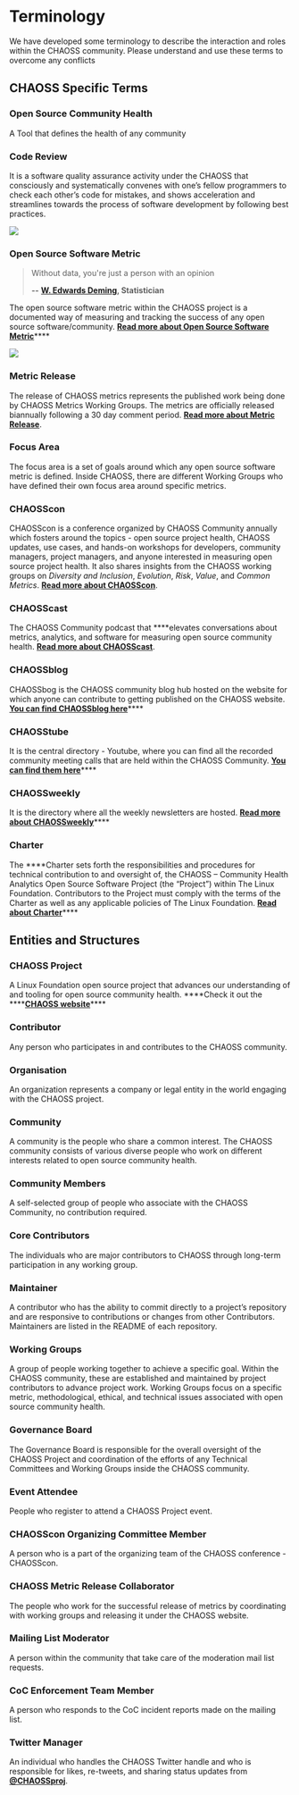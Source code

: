 # Terminology

We have developed some terminology to describe the interaction and roles within the CHAOSS community. Please understand and use these terms to overcome any conflicts

## **CHAOSS Specific Terms**

### **Open Source Community Health**

A Tool that defines the health of any community

### **Code Review**

It is a software quality assurance activity under the CHAOSS that consciously and systematically convenes with one’s fellow programmers to check each other’s code for mistakes, and shows acceleration and streamlines towards the process of software development by following best practices.

![](.gitbook/assets/undraw_code_review_l1q9%20%281%29.png)

### **Open Source Software Metric**

> Without data, you're just a person with an opinion
>
> **--** [**W. Edwards Deming**](https://en.wikipedia.org/wiki/W._Edwards_Deming)**, Statistician**

The open source software metric within the CHAOSS project is a documented way of measuring and tracking the success of any open source software/community. [**Read more about Open Source Software Metric**](https://chaoss.community/metrics/)\*\*\*\*

![](.gitbook/assets/undraw_content_creator_xeju-1-.png)

### **Metric Release**

The release of CHAOSS metrics represents the published work being done by CHAOSS Metrics Working Groups. The metrics are officially released biannually following a 30 day comment period. [**Read more about Metric Release**](https://chaoss.community/release-history/).

### **Focus Area**

The focus area is a set of goals around which any open source software metric is defined. Inside CHAOSS, there are different Working Groups who have defined their own focus area around specific metrics.

### **CHAOSScon**

CHAOSScon is a conference organized by CHAOSS Community annually which fosters around the topics -  open source project health, CHAOSS updates, use cases, and hands-on workshops for developers, community managers, project managers, and anyone interested in measuring open source project health. It also shares insights from the CHAOSS working groups on _Diversity and Inclusion_, _Evolution_, _Risk_, _Value_, and _Common Metrics_. [**Read more about CHAOSScon**](https://chaoss.community/CHAOSScon-2020-NA/).

### **CHAOSScast**

The CHAOSS Community podcast that ****elevates conversations about metrics, analytics, and software for measuring open source community health. [**Read more about CHAOSScast**](https://podcast.chaoss.community/).

### **CHAOSSblog**

CHAOSSbog is the CHAOSS community blog hub hosted on the website for which anyone can contribute to getting published on the CHAOSS website. [**You can find CHAOSSblog here**](https://chaoss.community/blog/)\*\*\*\*

### **CHAOSStube**

It is the central directory - Youtube, where you can find all the recorded community meeting calls that are held within the CHAOSS Community. [**You can find them here**](https://www.youtube.com/c/CHAOSStube/featured)\*\*\*\*

### **CHAOSSweekly**

It is the directory where all the weekly newsletters are hosted. [**Read more about CHAOSSweekly**](https://chaoss.community/news/)\*\*\*\*

### **Charter**

The ****Charter sets forth the responsibilities and procedures for technical contribution to and oversight of, the CHAOSS – Community Health Analytics Open Source Software Project \(the “Project”\) within The Linux Foundation. Contributors to the Project must comply with the terms of the Charter as well as any applicable policies of The Linux Foundation. [**Read about Charter**](https://chaoss.community/about/charter/)\*\*\*\*

## **Entities and Structures**

### **CHAOSS Project**

A Linux Foundation open source project that advances our understanding of and tooling for open source community health. ****Check it out the ****[**CHAOSS website**](https://chaoss.community/)\*\*\*\*

### **Contributor**

Any person who participates in and contributes to the CHAOSS community.

### **Organisation**

An organization represents a company or legal entity in the world engaging with the CHAOSS project. 

### **Community**

A community is the people who share a common interest. The CHAOSS community consists of various diverse people who work on different interests related to open source community health.

### **Community Members**

A self-selected group of people who associate with the CHAOSS Community, no contribution required.

### **Core Contributors**

The individuals who are major contributors to CHAOSS through long-term participation in any working group.

### **Maintainer**

A contributor who has the ability to commit directly to a project’s repository and are responsive to contributions or changes from other Contributors. Maintainers are listed in the README of each repository.

### **Working Groups**

A group of people working together to achieve a specific goal. Within the CHAOSS community, these are established and maintained by project contributors to advance project work. Working Groups focus on a specific metric, methodological, ethical, and technical issues associated with open source community health.

### **Governance Board**

The Governance Board is responsible for the overall oversight of the CHAOSS Project and coordination of the efforts of any Technical Committees and Working Groups inside the CHAOSS community.

### **Event Attendee**

People who register to attend a CHAOSS Project event. 

### **CHAOSScon Organizing Committee Member**

A person who is a part of the organizing team of the CHAOSS conference - CHAOSScon.

### **CHAOSS Metric Release Collaborator**

The people who work for the successful release of metrics by coordinating with working groups and releasing it under the CHAOSS website.

### **Mailing List Moderator**

A person within the community that take care of the moderation mail list requests.

### **CoC Enforcement Team Member**

A person who responds to the CoC incident reports made on the mailing list.

### **Twitter Manager**

An individual who handles the CHAOSS Twitter handle and who is responsible for likes, re-tweets, and sharing status updates from [**@CHAOSSproj**](https://twitter.com/CHAOSSproj).

